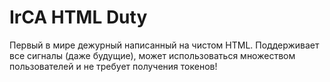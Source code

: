 # IrCA HTML Duty

Первый в мире дежурный написанный на чистом HTML.
Поддерживает все сигналы (даже будущие), может использоваться множеством пользователей и не требует получения токенов!
